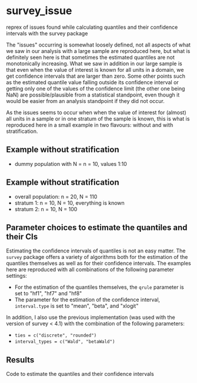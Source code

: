 # survey_issue
reprex of issues found while calculating quantiles and their confidence intervals with the survey package

The "issues" occurring is somewhat loosely defined, not all aspects of what we saw in our analysis with a large sample are reproduced here, but what is definitely seen here is that sometimes the estimated quantiles are not monotonically increasing. What we saw in addition in our large sample is that even when the value of interest is known for all units in a domain, we get confidence intervals that are larger than zero. Some other points such as the estimated quantile value falling outside its confidence interval or getting only one of the values of the confidence limit (the other one being NaN) are possible/plausible from a statistical standpoint, even though it would be easier from an analysis standpoint if they did not occur.

As the issues seems to occur when when the value of interest for (almost) all units in a sample or in one stratum of the sample is known, this is what is reproduced here in a small example in two flavours: without and with stratification.

## Example without stratification
- dummy population with N = n = 10, values 1:10

## Example without stratification
- overall population: n = 20, N = 110
- stratum 1: n = 10, N = 10, everything is known
- stratum 2: n = 10, N = 100

## Parameter choices to estimate the quantiles and their CIs
Estimating the confidence intervals of quantiles is not an easy matter. The `survey` package offers a variety of algorithms both for the estimation of the quantiles themselves as well as for their confidence intervals. The examples here are reproduced with all combinations of the following parameter settings:
- For the estimation of the quantiles themselves, the `qrule` parameter is set to "hf1", "hf7" and "hf8"
- The parameter for the estimation of the confidence interval, `interval.type` is set to "mean", "beta", and "xlogit"

In addition, I also use the previous implementation (was used with the version of survey < 4.1) with the combination of the following parameters:
- `ties = c("discrete", "rounded")`
- `interval_types = c("Wald", "betaWald")`

## Results

Code to estimate the quantiles and their confidence intervals 
